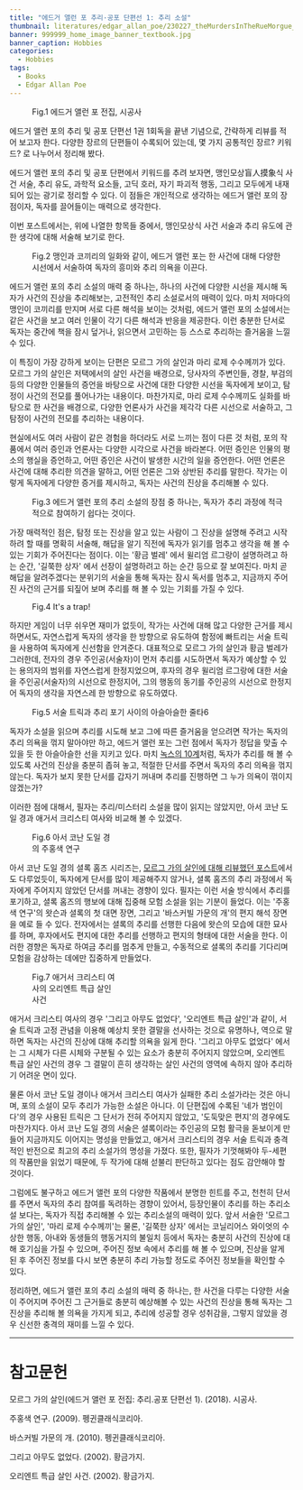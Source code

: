 ```yaml
---
title: "에드거 앨런 포 추리·공포 단편선 1: 추리 소설"
thumbnail: literatures/edgar_allan_poe/230227_theMurdersInTheRueMorgue_00.jpg
banner: 999999_home_image_banner_textbook.jpg
banner_caption: Hobbies
categories:
  - Hobbies
tags:
  - Books
  - Edgar Allan Poe
---
```


<figure class="align-center" style="width: 200px">
  <a href="/assets/images/literatures/edgar_allan_poe/220120_EdgarAllanPoe_00.jpg">
  <img src="{{ site.url }}{{ site.baseurl }}/assets/images/literatures/edgar_allan_poe/220120_EdgarAllanPoe_00.jpg" alt="">
  </a>
  <figcaption>
  Fig.1 에드거 앨런 포 전집, 시공사
  </figcaption>
</figure>

에드거 앨런 포의 추리 및 공포 단편선 1권 1회독을 끝낸 기념으로, 간략하게 리뷰를 적어 보고자 한다. 다양한 장르의 단편들이 수록되어 있는데, 몇 가지 공통적인 장르? 키워드? 로 나누어서 정리해 봤다.

에드거 앨런 포의 추리 및 공포 단편에서 키워드를 추려 보자면, 맹인모상盲人摸象식 사건 서술, 추리 유도, 과학적 요소들, 고딕 호러, 자기 파괴적 행동, 그리고 모두에게 내재되어 있는 광기로 정리할 수 있다. 이 점들은 개인적으로 생각하는 에드거 앨런 포의 장점이자, 독자를 끌어들이는 매력으로 생각한다.

이번 포스트에서는, 위에 나열한 항목들 중에서, 맹인모상식 사건 서술과 추리 유도에 관한 생각에 대해 서술해 보기로 한다.

<figure class="align-center" style="width: 450px">
  <a href="/assets/images/literatures/edgar_allan_poe/230227_blindmen_Elephant_01.png">
  <img src="{{ site.url }}{{ site.baseurl }}/assets/images/literatures/edgar_allan_poe/230227_blindmen_Elephant_01.png" alt="">
  </a>
  <figcaption>
  Fig.2 맹인과 코끼리의 일화와 같이, 에드거 앨런 포는 한 사건에 대해 다양한 시선에서 서술하여 독자의 흥미와 추리 의욕을 이끈다.
  </figcaption>
</figure>

에드거 앨런 포의 추리 소설의 매력 중 하나는, 하나의 사건에 다양한 시선을 제시해 독자가 사건의 진상을 추리해보는, 고전적인 추리 소설로서의 매력이 있다. 마치 저마다의 맹인이 코끼리를 만지며 서로 다른 해석을 보이는 것처럼, 에드거 앨런 포의 소설에서는 같은 사건을 보고 여러 인물이 각기 다른 해석과 반응을 제공한다. 이런 충분한 단서로 독자는 중간에 책을 잠시 덮거나, 읽으면서 고민하는 등 스스로 추리하는 즐거움을 느낄 수 있다.

이 특징이 가장 강하게 보이는 단편은 모르그 가의 살인과 마리 로제 수수께끼가 있다. 모르그 가의 살인은 저택에서의 살인 사건을 배경으로, 당사자의 주변인들, 경찰, 부검의 등의 다양한 인물들의 증언을 바탕으로 사건에 대한 다양한 시선을 독자에게 보이고, 탐정이 사건의 전모를 풀어나가는 내용이다. 마찬가지로, 마리 로제 수수께끼도 실화를 바탕으로 한 사건을 배경으로, 다양한 언론사가 사건을 제각각 다른 시선으로 서술하고, 그 탐정이 사건의 전모를 추리하는 내용이다.

현실에서도 여러 사람이 같은 경험을 하더라도 서로 느끼는 점이 다른 것 처럼, 포의 작품에서 여러 증인과 언론사는 다양한 시각으로 사건을 바라본다. 어떤 증인은 인물의 평소의 행실을 증언하고, 어떤 증인은 사건이 발생한 시간의 일을 증언한다. 어떤 언론은 사건에 대해 추리한 의견을 말하고, 어떤 언론은 그와 상반된 추리를 말한다. 작가는 이렇게 독자에게 다양한 증거를 제시하고, 독자는 사건의 진상을 추리해볼 수 있다.

<figure class="align-center" style="width: 450px">
  <a href="/assets/images/literatures/edgar_allan_poe/230227_answerSheet_02.jpg">
  <img src="{{ site.url }}{{ site.baseurl }}/assets/images/literatures/edgar_allan_poe/230227_answerSheet_02.jpg" alt="">
  </a>
  <figcaption>
  Fig.3 에드거 앨런 포의 추리 소설의 장점 중 하나는, 독자가 추리 과정에 적극적으로 참여하기 쉽다는 것이다.
  </figcaption>
</figure>

가장 매력적인 점은, 탐정 또는 진상을 알고 있는 사람이 그 진상을 설명해 주려고 시작하려 할 때를 명확히 서술해, 해답을 알기 직전에 독자가 읽기를 멈추고 생각을 해 볼 수 있는 기회가 주어진다는 점이다. 이는 '황금 벌레' 에서 윌리엄 르그랑이 설명하려고 하는 순간, '길쭉한 상자' 에서 선장이 설명하려고 하는 순간 등으로 잘 보여진다. 마치 곧 해답을 알려주겠다는 분위기의 서술을 통해 독자는 잠시 독서를 멈추고, 지금까지 주어진 사건의 근거를 되짚어 보며 추리를 해 볼 수 있는 기회를 가질 수 있다.

<figure class="align-center">
  <a href="/assets/images/literatures/edgar_allan_poe/230227_its_a_trap_00.jpg">
  <img src="{{ site.url }}{{ site.baseurl }}/assets/images/literatures/edgar_allan_poe/230227_its_a_trap_00.jpg" alt="">
  </a>
  <figcaption>
  Fig.4 It's a trap!
  </figcaption>
</figure>

하지만 게임이 너무 쉬우면 재미가 없듯이, 작가는 사건에 대해 많고 다양한 근거를 제시하면서도, 자연스럽게 독자의 생각을 한 방향으로 유도하여 함정에 빠트리는 서술 트릭을 사용하여 독자에게 신선함을 안겨준다. 대표적으로 모르그 가의 살인과 황금 벌레가 그러한데, 전자의 경우 주인공(서술자)이 먼저 추리를 시도하면서 독자가 예상할 수 있는 용의자의 범위를 자연스럽게 한정지었으며, 후자의 경우 윌리엄 르그랑에 대한 서술을 주인공(서술자)의 시선으로 한정지어, 그의 행동의 동기를 주인공의 시선으로 한정지어 독자의 생각을 자연스레 한 방향으로 유도하였다.

<figure class="align-center">
  <a href="/assets/images/literatures/edgar_allan_poe/230227_tightrope_00.jpg">
  <img src="{{ site.url }}{{ site.baseurl }}/assets/images/literatures/edgar_allan_poe/230227_tightrope_00.jpg" alt="">
  </a>
  <figcaption>
  Fig.5 서술 트릭과 추리 포기 사이의 아슬아슬한 줄타6
  </figcaption>
</figure>

독자가 소설을 읽으며 추리를 시도해 보고 그에 따른 즐거움을 얻으려면 작가는 독자의 추리 의욕을 꺾지 말아야만 하고, 에드거 앨런 포는 그런 점에서 독자가 정답을 맞출 수 있을 듯 한 아슬아슬한 선을 지키고 있다. 마치 <a href="https://en.wikipedia.org/wiki/Golden_Age_of_Detective_Fiction">녹스의 10계</a>처럼, 독자가 추리를 해 볼 수 있도록 사건의 진상을 충분히 좁혀 놓고, 적절한 단서를 주면서 독자의 추리 의욕을 꺾지 않는다. 독자가 보지 못한 단서를 갑자기 꺼내며 추리를 진행하면 그 누가 의욕이 꺾이지 않겠는가?

이러한 점에 대해서, 필자는 추리/미스터리 소설을 많이 읽지는 않았지만, 아서 코난 도일 경과 애거서 크리스티 여사와 비교해 볼 수 있겠다.

<figure class="align-center" style="width: 150px">
  <a href="/assets/images/literatures/edgar_allan_poe/230227_aStudyInScarlet_00.jpg">
  <img src="{{ site.url }}{{ site.baseurl }}/assets/images/literatures/edgar_allan_poe/230227_aStudyInScarlet_00.jpg" alt="">
  </a>
  <figcaption>
  Fig.6 아서 코난 도일 경의 주홍색 연구
  </figcaption>
</figure>

아서 코난 도일 경의 셜록 홈즈 시리즈는, <a href="https://ingyu-lee.github.io/hobbies/edgar-allan-poe-the-murders-in-the-rue-morgue/">모르그 가의 살인에 대해 리뷰했던 포스트</a>에서도 다루었듯이, 독자에게 단서를 많이 제공해주지 않거나, 셜록 홈즈의 추리 과정에서 독자에게 주어지지 않았던 단서를 꺼내는 경향이 있다. 필자는 이런 서술 방식에서 추리를 포기하고, 셜록 홈즈의 행보에 대해 집중해 모험 소설을 읽는 기분이 들었다. 이는 '주홍색 연구'의 왓슨과 셜록의 첫 대면 장면, 그리고 '바스커빌 가문의 개'의 편지 해석 장면을 예로 들 수 있다. 전자에서는 셜록의 추리를 선행한 다음에 왓슨의 모습에 대한 묘사를 하며, 후자에서도 편지에 대한 추리를 선행하고 편지의 형태에 대한 서술을 한다. 이러한 경향은 독자로 하여금 추리를 멈추게 만들고, 수동적으로 셜록의 추리를 기다리며 모험을 감상하는 데에만 집중하게 만들었다.

<figure class="align-center" style="width: 150px">
  <a href="/assets/images/literatures/edgar_allan_poe/230227_murderOnTheOrientExpress_00.jpg">
  <img src="{{ site.url }}{{ site.baseurl }}/assets/images/literatures/edgar_allan_poe/230227_murderOnTheOrientExpress_01.jpg" alt="">
  </a>
  <figcaption>
  Fig.7 애거서 크리스티 여사의 오리엔트 특급 살인 사건
  </figcaption>
</figure>

애거서 크리스티 여사의 경우 '그리고 아무도 없었다', '오리엔트 특급 살인'과 같이, 서술 트릭과 고정 관념을 이용해 예상치 못한 결말을 선사하는 것으로 유명하나, 역으로 말하면 독자는 사건의 진상에 대해 추리할 의욕을 잃게 한다. '그리고 아무도 없었다' 에서는 그 시체가 다른 시체와 구분될 수 있는 요소가 충분히 주어지지 않았으며, 오리엔트 특급 살인 사건의 경우 그 결말이 흔히 생각하는 살인 사건의 영역에 속하지 않아 추리하기 어려운 면이 있다.

물론 아서 코난 도일 경이나 애거서 크리스티 여사가 실패한 추리 소설가라는 것은 아니며, 포의 소설이 모두 추리가 가능한 소설은 아니다. 이 단편집에 수록된 '네가 범인이다'의 경우 사용된 트릭은 그 단서가 전혀 주어지지 않았고, '도둑맞은 편지'의 경우에도 마찬가지다. 아서 코난 도일 경의 서술은 셜록이라는 주인공의 모험 활극을 돋보이게 만들어 지금까지도 이어지는 명성을 만들었고, 애거서 크리스티의 경우 서술 트릭과 충격적인 반전으로 최고의 추리 소설가의 명성을 가졌다. 또한, 필자가 기껏해봐야 두-세편의 작품만을 읽었기 때문에, 두 작가에 대해 섣불리 판단하고 있다는 점도 감안해야 할 것이다.

그럼에도 불구하고 에드거 앨런 포의 다양한 작품에서 분명한 힌트를 주고, 천천히 단서를 주면서 독자의 추리 참여를 독려하는 경향이 있어서, 등장인물이 추리를 하는 추리소설 보다는, 독자가 직접 추리해볼 수 있는 추리소설의 매력이 있다. 앞서 서술한 '모르그 가의 살인', '마리 로제 수수께끼'는 물론, '길쭉한 상자' 에서는 코닐리어스 와이엇의 수상한 행동, 아내와 동생들의 행동거지의 불일치 등에서 독자는 충분히 사건의 진상에 대해 호기심을 가질 수 있으며, 주어진 정보 속에서 추리를 해 볼 수 있으며, 진상을 알게 된 후 주어진 정보를 다시 보면 충분히 추리 가능할 정도로 주어진 정보들을 확인할 수 있다.

정리하면, 에드거 앨런 포의 추리 소설의 매력 중 하나는, 한 사건을 다루는 다양한 서술이 주어지며 주어진 그 근거들로 충분히 예상해볼 수 있는 사건의 진상을 통해 독자는 그 진상을 추리해 볼 의욕을 가지게 되고, 추리에 성공할 경우 성취감을, 그렇지 않았을 경우 신선한 충격의 재미를 느낄 수 있다.

---
# 참고문헌

모르그 가의 살인(에드거 앨런 포 전집: 추리.공포 단편선 1). (2018). 시공사.

주홍색 연구. (2009). 펭귄클래식코리아.

바스커빌 가문의 개. (2010). 펭귄클래식코리아.

그리고 아무도 없었다. (2002). 황금가지.

오리엔트 특급 살인 사건. (2002). 황금가지.
